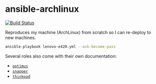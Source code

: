 # ansible-archlinux

[![Build Status](https://travis-ci.org/AlexandreCarlton/ansible-archlinux.svg?branch=master)](https://travis-ci.org/AlexandreCarlton/ansible-archlinux)

Reproduces my machine (ArchLinux) from scratch so I can re-deploy to new machines.

```bash
ansible-playbook lenovo-e420.yml --ask-become-pass
```

Several roles also come with their own documentation:

 - [`optimus`](roles/optimus)
 - [`snapper`](roles/snapper)
 - [`thinkpad`](roles/thinkpad)
